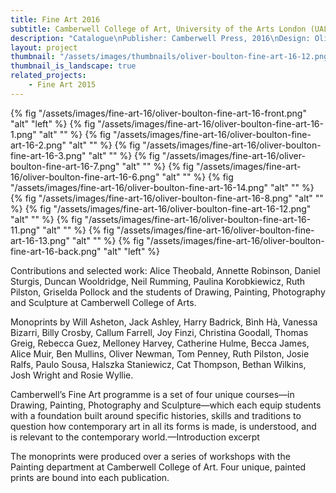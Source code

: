 ```yaml
---
title: Fine Art 2016
subtitle: Camberwell College of Art, University of the Arts London (UAL)
description: "Catalogue\nPublisher: Camberwell Press, 2016\nDesign: Oliver Boulton, Samuel Jones\nEditor: Kirsten Houser\nEdition of 1400, softback, 186pp.\nMonoprint, offset CMYK\nPerfect bound, hot melt, 190 × 265mm\nISBN: 978-1-908971-47-0"
layout: project
thumbnail: "/assets/images/thumbnails/oliver-boulton-fine-art-16-12.png"
thumbnail_is_landscape: true
related_projects:
    - Fine Art 2015
---
```


{% fig "/assets/images/fine-art-16/oliver-boulton-fine-art-16-front.png" "alt" "left" %}
{% fig "/assets/images/fine-art-16/oliver-boulton-fine-art-16-1.png" "alt" "" %}
{% fig "/assets/images/fine-art-16/oliver-boulton-fine-art-16-2.png" "alt" "" %}
{% fig "/assets/images/fine-art-16/oliver-boulton-fine-art-16-3.png" "alt" "" %}
{% fig "/assets/images/fine-art-16/oliver-boulton-fine-art-16-7.png" "alt" "" %}
{% fig "/assets/images/fine-art-16/oliver-boulton-fine-art-16-6.png" "alt" "" %}
{% fig "/assets/images/fine-art-16/oliver-boulton-fine-art-16-14.png" "alt" "" %}
{% fig "/assets/images/fine-art-16/oliver-boulton-fine-art-16-8.png" "alt" "" %}
{% fig "/assets/images/fine-art-16/oliver-boulton-fine-art-16-12.png" "alt" "" %}
{% fig "/assets/images/fine-art-16/oliver-boulton-fine-art-16-11.png" "alt" "" %}
{% fig "/assets/images/fine-art-16/oliver-boulton-fine-art-16-13.png" "alt" "" %}
{% fig "/assets/images/fine-art-16/oliver-boulton-fine-art-16-back.png" "alt" "left" %}

Contributions and selected work: Alice Theobald, Annette Robinson, Daniel Sturgis, Duncan Wooldridge, Neil Rumming, Paulina Korobkiewicz, Ruth Pilston, Griselda Pollock and the students of Drawing, Painting, Photography and Sculpture at Camberwell College of Arts.

Monoprints by Will Asheton, Jack Ashley, Harry Badrick, Bình Hà, Vanessa Bizarri, Billy Crosby, Callum Farrell, Joy Finzi, Christina Goodall, Thomas Greig, Rebecca Guez, Melloney Harvey, Catherine Hulme, Becca James, Alice Muir, Ben Mullins, Oliver Newman, Tom Penney, Ruth Pilston, Josie Ralfs, Paulo Sousa, Halszka Staniewicz, Cat Thompson, Bethan Wilkins, Josh Wright and Rosie Wyllie.

Camberwell’s Fine Art programme is a set of four unique courses—in Drawing, Painting, Photography and Sculpture—which each equip students with a foundation built around specific histories, skills and traditions to question how contemporary art in all its forms is made, is understood, and is relevant to the contemporary world.—Introduction excerpt

The monoprints were produced over a series of workshops with the Painting department at Camberwell College of Art. Four unique, painted prints are bound into each publication.
